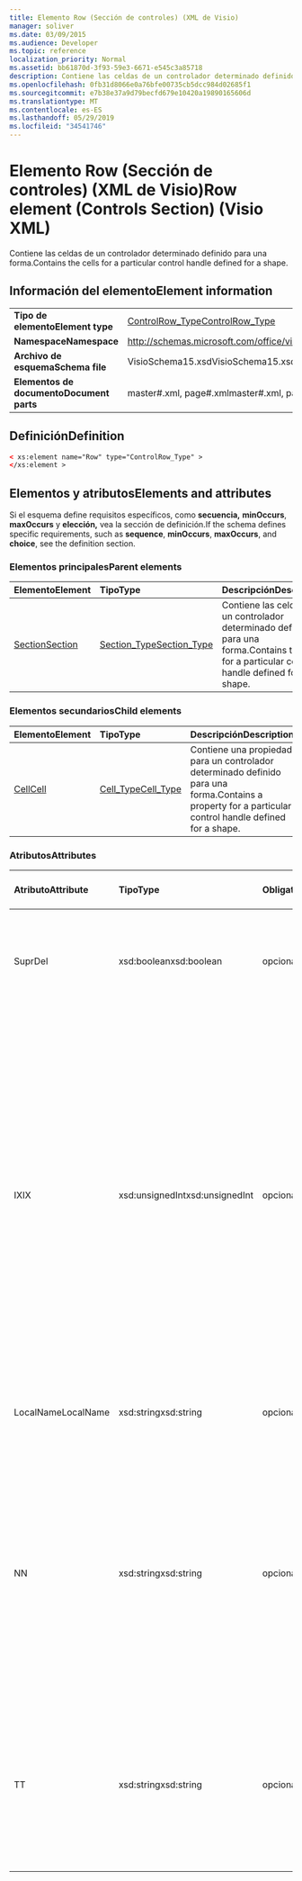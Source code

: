 ```yaml
---
title: Elemento Row (Sección de controles) (XML de Visio)
manager: soliver
ms.date: 03/09/2015
ms.audience: Developer
ms.topic: reference
localization_priority: Normal
ms.assetid: bb61870d-3f93-59e3-6671-e545c3a85718
description: Contiene las celdas de un controlador determinado definido para una forma.
ms.openlocfilehash: 0fb31d8066e0a76bfe00735cb5dcc984d02685f1
ms.sourcegitcommit: e7b38e37a9d79becfd679e10420a19890165606d
ms.translationtype: MT
ms.contentlocale: es-ES
ms.lasthandoff: 05/29/2019
ms.locfileid: "34541746"
---
```

# <a name="row-element-controls-section-visio-xml"></a><span data-ttu-id="ad213-103">Elemento Row (Sección de controles) (XML de Visio)</span><span class="sxs-lookup"><span data-stu-id="ad213-103">Row element (Controls Section) (Visio XML)</span></span>

<span data-ttu-id="ad213-104">Contiene las celdas de un controlador determinado definido para una forma.</span><span class="sxs-lookup"><span data-stu-id="ad213-104">Contains the cells for a particular control handle defined for a shape.</span></span>
  
## <a name="element-information"></a><span data-ttu-id="ad213-105">Información del elemento</span><span class="sxs-lookup"><span data-stu-id="ad213-105">Element information</span></span>

|||
|:-----|:-----|
|<span data-ttu-id="ad213-106">**Tipo de elemento**</span><span class="sxs-lookup"><span data-stu-id="ad213-106">**Element type**</span></span> <br/> |[<span data-ttu-id="ad213-107">ControlRow_Type</span><span class="sxs-lookup"><span data-stu-id="ad213-107">ControlRow_Type</span></span>](controlrow_type-complextypevisio-xml.md) <br/> |
|<span data-ttu-id="ad213-108">**Namespace**</span><span class="sxs-lookup"><span data-stu-id="ad213-108">**Namespace**</span></span> <br/> |http://schemas.microsoft.com/office/visio/2012/main  <br/> |
|<span data-ttu-id="ad213-109">**Archivo de esquema**</span><span class="sxs-lookup"><span data-stu-id="ad213-109">**Schema file**</span></span> <br/> |<span data-ttu-id="ad213-110">VisioSchema15.xsd</span><span class="sxs-lookup"><span data-stu-id="ad213-110">VisioSchema15.xsd</span></span>  <br/> |
|<span data-ttu-id="ad213-111">**Elementos de documento**</span><span class="sxs-lookup"><span data-stu-id="ad213-111">**Document parts**</span></span> <br/> |<span data-ttu-id="ad213-112">master#.xml, page#.xml</span><span class="sxs-lookup"><span data-stu-id="ad213-112">master#.xml, page#.xml</span></span>  <br/> |
   
## <a name="definition"></a><span data-ttu-id="ad213-113">Definición</span><span class="sxs-lookup"><span data-stu-id="ad213-113">Definition</span></span>

```XML
< xs:element name="Row" type="ControlRow_Type" >
</xs:element >
```

## <a name="elements-and-attributes"></a><span data-ttu-id="ad213-114">Elementos y atributos</span><span class="sxs-lookup"><span data-stu-id="ad213-114">Elements and attributes</span></span>

<span data-ttu-id="ad213-115">Si el esquema define requisitos específicos, como **secuencia,** **minOccurs**, **maxOccurs** y **elección,** vea la sección de definición.</span><span class="sxs-lookup"><span data-stu-id="ad213-115">If the schema defines specific requirements, such as **sequence**, **minOccurs**, **maxOccurs**, and **choice**, see the definition section.</span></span> 
  
### <a name="parent-elements"></a><span data-ttu-id="ad213-116">Elementos principales</span><span class="sxs-lookup"><span data-stu-id="ad213-116">Parent elements</span></span>

|<span data-ttu-id="ad213-117">**Elemento**</span><span class="sxs-lookup"><span data-stu-id="ad213-117">**Element**</span></span>|<span data-ttu-id="ad213-118">**Tipo**</span><span class="sxs-lookup"><span data-stu-id="ad213-118">**Type**</span></span>|<span data-ttu-id="ad213-119">**Descripción**</span><span class="sxs-lookup"><span data-stu-id="ad213-119">**Description**</span></span>|
|:-----|:-----|:-----|
|[<span data-ttu-id="ad213-120">Section</span><span class="sxs-lookup"><span data-stu-id="ad213-120">Section</span></span>](section-element-sheet_type-complextypevisio-xml.md) <br/> |[<span data-ttu-id="ad213-121">Section_Type</span><span class="sxs-lookup"><span data-stu-id="ad213-121">Section_Type</span></span>](section_type-complextypevisio-xml.md) <br/> |<span data-ttu-id="ad213-122">Contiene las celdas de un controlador determinado definido para una forma.</span><span class="sxs-lookup"><span data-stu-id="ad213-122">Contains the cells for a particular control handle defined for a shape.</span></span>  <br/> |
   
### <a name="child-elements"></a><span data-ttu-id="ad213-123">Elementos secundarios</span><span class="sxs-lookup"><span data-stu-id="ad213-123">Child elements</span></span>

|<span data-ttu-id="ad213-124">**Elemento**</span><span class="sxs-lookup"><span data-stu-id="ad213-124">**Element**</span></span>|<span data-ttu-id="ad213-125">**Tipo**</span><span class="sxs-lookup"><span data-stu-id="ad213-125">**Type**</span></span>|<span data-ttu-id="ad213-126">**Descripción**</span><span class="sxs-lookup"><span data-stu-id="ad213-126">**Description**</span></span>|
|:-----|:-----|:-----|
|[<span data-ttu-id="ad213-127">Cell</span><span class="sxs-lookup"><span data-stu-id="ad213-127">Cell</span></span>](cell-element-controls-rowvisio-xml.md) <br/> |[<span data-ttu-id="ad213-128">Cell_Type</span><span class="sxs-lookup"><span data-stu-id="ad213-128">Cell_Type</span></span>](cell_type-complextypevisio-xml.md) <br/> |<span data-ttu-id="ad213-129">Contiene una propiedad para un controlador determinado definido para una forma.</span><span class="sxs-lookup"><span data-stu-id="ad213-129">Contains a property for a particular control handle defined for a shape.</span></span>  <br/> |
   
### <a name="attributes"></a><span data-ttu-id="ad213-130">Atributos</span><span class="sxs-lookup"><span data-stu-id="ad213-130">Attributes</span></span>

|<span data-ttu-id="ad213-131">**Atributo**</span><span class="sxs-lookup"><span data-stu-id="ad213-131">**Attribute**</span></span>|<span data-ttu-id="ad213-132">**Tipo**</span><span class="sxs-lookup"><span data-stu-id="ad213-132">**Type**</span></span>|<span data-ttu-id="ad213-133">**Obligatorio**</span><span class="sxs-lookup"><span data-stu-id="ad213-133">**Required**</span></span>|<span data-ttu-id="ad213-134">**Descripción**</span><span class="sxs-lookup"><span data-stu-id="ad213-134">**Description**</span></span>|<span data-ttu-id="ad213-135">**Posibles valores**</span><span class="sxs-lookup"><span data-stu-id="ad213-135">**Possible values**</span></span>|
|:-----|:-----|:-----|:-----|:-----|
|<span data-ttu-id="ad213-136">Supr</span><span class="sxs-lookup"><span data-stu-id="ad213-136">Del</span></span>  <br/> |<span data-ttu-id="ad213-137">xsd:boolean</span><span class="sxs-lookup"><span data-stu-id="ad213-137">xsd:boolean</span></span>  <br/> |<span data-ttu-id="ad213-138">opcional</span><span class="sxs-lookup"><span data-stu-id="ad213-138">optional</span></span>  <br/> |<span data-ttu-id="ad213-139">Especifica si se ha eliminado una fila que se heredaría de una forma maestra.</span><span class="sxs-lookup"><span data-stu-id="ad213-139">Specifies whether a row that would otherwise be inherited from a master shape has been deleted.</span></span>  <br/> |<span data-ttu-id="ad213-140">Valores del tipo xsd:boolean.</span><span class="sxs-lookup"><span data-stu-id="ad213-140">Values of the xsd:boolean type.</span></span>  <br/> |
|<span data-ttu-id="ad213-141">IX</span><span class="sxs-lookup"><span data-stu-id="ad213-141">IX</span></span>  <br/> |<span data-ttu-id="ad213-142">xsd:unsignedInt</span><span class="sxs-lookup"><span data-stu-id="ad213-142">xsd:unsignedInt</span></span>  <br/> |<span data-ttu-id="ad213-143">opcional</span><span class="sxs-lookup"><span data-stu-id="ad213-143">optional</span></span>  <br/> |<span data-ttu-id="ad213-144">Especifica el identificador basado en uno de la fila.</span><span class="sxs-lookup"><span data-stu-id="ad213-144">Specifies the one-based identifier for the row.</span></span> <span data-ttu-id="ad213-145">Debe ser distinto y mayor que otros identificadores de la misma sección. El atributo IX solo se usa para las secciones Character, Connection, Field, FillGradient, Geometry, Layer, LineGradient, Paragraph, Reviewer, Scratch y Tabs.</span><span class="sxs-lookup"><span data-stu-id="ad213-145">It should be unqiue and greater than other identifiers in the same section.The IX attribute is only used for the Character, Connection, Field, FillGradient, Geometry, Layer, LineGradient, Paragraph, Reviewer, Scratch, and Tabs sections.</span></span> <span data-ttu-id="ad213-146">Una fila solo puede tener uno de los atributos IX o N.</span><span class="sxs-lookup"><span data-stu-id="ad213-146">A row can only have one of the IX or N attributes.</span></span>  <br/> |<span data-ttu-id="ad213-147">Valores del tipo xsd:unsignedInt.</span><span class="sxs-lookup"><span data-stu-id="ad213-147">Values of the xsd:unsignedInt type.</span></span>  <br/> |
|<span data-ttu-id="ad213-148">LocalName</span><span class="sxs-lookup"><span data-stu-id="ad213-148">LocalName</span></span>  <br/> |<span data-ttu-id="ad213-149">xsd:string</span><span class="sxs-lookup"><span data-stu-id="ad213-149">xsd:string</span></span>  <br/> |<span data-ttu-id="ad213-150">opcional</span><span class="sxs-lookup"><span data-stu-id="ad213-150">optional</span></span>  <br/> |<span data-ttu-id="ad213-151">Especifica el nombre único dependiente del idioma de la fila.</span><span class="sxs-lookup"><span data-stu-id="ad213-151">Specifies the unique language-dependent name of the row.</span></span>  <br/> |<span data-ttu-id="ad213-152">Valores del tipo xsd:string.</span><span class="sxs-lookup"><span data-stu-id="ad213-152">Values of the xsd:string type.</span></span>  <br/> |
|<span data-ttu-id="ad213-153">N</span><span class="sxs-lookup"><span data-stu-id="ad213-153">N</span></span>  <br/> |<span data-ttu-id="ad213-154">xsd:string</span><span class="sxs-lookup"><span data-stu-id="ad213-154">xsd:string</span></span>  <br/> |<span data-ttu-id="ad213-155">opcional</span><span class="sxs-lookup"><span data-stu-id="ad213-155">optional</span></span>  <br/> |<span data-ttu-id="ad213-156">Especifica el nombre único independiente del idioma de la fila. El atributo N solo se usa para las secciones User, Property, Actions, Control, Connection, Hyperlink y ActionTag.</span><span class="sxs-lookup"><span data-stu-id="ad213-156">Specifies the unique language-independent name of the row.The N attribute is only used for the User, Property, Actions, Control, Connection, Hyperlink, and ActionTag sections.</span></span> <span data-ttu-id="ad213-157">Una fila solo puede tener uno de los atributos IX o N.</span><span class="sxs-lookup"><span data-stu-id="ad213-157">A row can only have one of the IX or N attributes.</span></span>  <br/> |<span data-ttu-id="ad213-158">Valores del tipo xsd:string.</span><span class="sxs-lookup"><span data-stu-id="ad213-158">Values of the xsd:string type.</span></span>  <br/> |
|<span data-ttu-id="ad213-159">T</span><span class="sxs-lookup"><span data-stu-id="ad213-159">T</span></span>  <br/> |<span data-ttu-id="ad213-160">xsd:string</span><span class="sxs-lookup"><span data-stu-id="ad213-160">xsd:string</span></span>  <br/> |<span data-ttu-id="ad213-161">opcional</span><span class="sxs-lookup"><span data-stu-id="ad213-161">optional</span></span>  <br/> |<span data-ttu-id="ad213-162">Especifica el tipo de la ruta geométrica representada por la fila y usada en la visualización de geometría.</span><span class="sxs-lookup"><span data-stu-id="ad213-162">Specifies the type of the geometric path represented by the row and used in geometry visualization.</span></span> <span data-ttu-id="ad213-163">El atributo T solo se usa para la sección Geometría.</span><span class="sxs-lookup"><span data-stu-id="ad213-163">The T attribute is only used for the Geometry section.</span></span>  <br/> |<span data-ttu-id="ad213-164">Valores del tipo xsd:string.</span><span class="sxs-lookup"><span data-stu-id="ad213-164">Values of the xsd:string type.</span></span>  <br/> |
   

